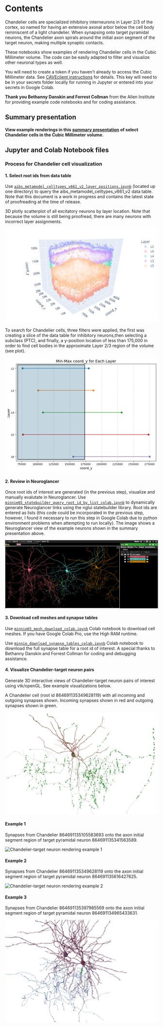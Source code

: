 # Contents

Chandelier cells are specialized inhibitory interneurons in Layer 2/3 of the cortex, so named for having an extensive axonal arbor below the cell body reminiscent of a light chandelier. When synapsing onto target pyramidal neurons, the Chandelier axon spirals around the initial axon segment of the target neuron, making multiple synaptic contacts.

These notebooks show examples of rendering Chandelier cells in the Cubic Millimeter volume. The code can be easily adapted to filter and visualize other neuronal types as well.

You will need to create a token if you haven't already to access the Cubic Millimeter data. See [CAVEclient instructions](https://alleninstitute.github.io/microns_tutorial/quickstart_notebooks/em_py_01_caveclient_setup.html) for details. This key will need to be in your secrets folder locally for running in Jupyter or entered into your secrets in Google Colab.

**Thank you Bethanny Danskin and Forrest Collman** from the Allen Institute for providing example code notebooks and for coding assistance.

## Summary presentation

#### View example renderings in this [summary presentation](https://github.com/shandran/minnie-volume/blob/main/notebooks/chandelier/minnie_chandelier_cells.pdf) of select Chandelier cells in the Cubic Millimeter volume.

## Jupyter and Colab Notebook files

### Process for Chandelier cell visualization

#### 1. Select root ids from data table

Use [`aibs_metamodel_celltypes_v661_v2_layer_positions.ipynb`](https://github.com/shandran/minnie-volume/blob/main/notebooks/aibs_metamodel_celltypes_v661_v2_layer_positions.ipynb) (located up one directory) to query the aibs_metamodel_celltypes_v661_v2 data table. Note that this document is a work in progress and contains the latest state of proofreading at the time of release.

3D plotly scatterplot of all excitatory neurons by layer location. Note that because the volume is still being proofread, there are many neurons with incorrect layer assignments.

![3d plotly scatterplot of the cell body locations of excitatory neurons by layer](img/3d_exc_locations.png "3d plotly scatterplot of the cell body locations of excitatory neurons by layer")

To search for Chandelier cells, three filters were applied, the first was creating a slice of the data table for inhibitory neurons,then selecting a subclass (PTC), and finally, a y-position location of less than 175,000 in order to find cell bodies in the approximate Layer 2/3 region of the volume (see plot).

![filtering root ids by y-position location in the volume](img/plot_y_coord_filter.png "filtering root ids by y-position location in the volume")

#### 2. Review in Neuroglancer

Once root ids of interest are generated (in the previous step), visualize and manually evalutate in Neuroglancer. Use [`minnie65_statebuilder_query_root_id_by_list_colab.ipynb`](https://github.com/shandran/minnie-volume/blob/main/notebooks/chandelier/minnie65_statebuilder_query_root_id_by_list_colab.ipynb) to dynamically generate Neuroglancer links using the nglui statebuilder library. Root ids are entered as lists (this code could be incorporated in the previous step, however, I found it necessary to run this step in Google Colab due to python environment problems when attempting to run locally). The image shows a Neuroglancer view of the example neurons shown in the summary presentation above.

![Neuroglancer rendering of three Chandelier cells](img/ng_three_chandelier_cells.png "Neuroglancer rendering of three Chandelier cells")

#### 3. Download cell meshes and synapse tables

Use [`minnie65_mesh_download_colab.ipynb`](https://github.com/shandran/minnie-volume/blob/main/notebooks/chandelier/minnie65_mesh_download_colab.ipynb) Colab notebook to download cell meshes. If you have Google Colab Pro, use the High RAM runtime.

Use [`minnie_download_synapse_tables_colab.ipynb`](https://github.com/shandran/minnie-volume/blob/main/notebooks/chandelier/minnie_download_synapse_tables_colab.ipynb) Colab notebook to download the full synapse table for a root id of interest. A special thanks to Bethanny Danskin and Forrest Collman for coding and debugging assistance.

#### 4. Visualize Chandelier-target neuron pairs

Generate 3D interactive views of Chandelier-target neuron pairs of interest using vtk/openGL. See example visualizations below.

A Chandelier cell (root id 864691135349628119) with all incoming and outgoing synapses shown. Incoming synapses shown in red and outgoing synapses shown in green.

![A Chandelier cell with all incoming and outgoing synapses shown](img/minnie_chandelier_2024_12_11_0905_13_syn_864691135349628119.png "A Chandelier cell with all incoming and outgoing synapses shown")

#### Example 1

Synapses from Chandelier 864691135105583693 onto the axon initial segment region of target pyramidal neuron 864691135341563589.

![Chandelier-target neuron rendering example 1](img/chand_864691135105583693_target_864691135341563589.png "Chandelier-target neuron rendering example 1")

#### Example 2

Synapses from Chandelier 864691135349628119 onto the axon initial segment region of target pyramidal neuron 864691135616427625.

![Chandelier-target neuron rendering example 2](img/chand_864691135349628119_target_864691135616427625.png "Chandelier-target neuron rendering exmaple 2")

#### Example 3

Synapses from Chandelier 864691135397985569 onto the axon initial segment region of target pyramidal neuron 864691134965433631.

![Chandelier-target neuron rendering example 3](img/chand_864691135397985569_target_864691134965433631.png "Chandelier-target neuron rendering exmaple 3")
